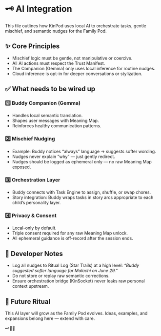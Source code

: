 # 🗝️ AI Integration

This file outlines how KinPod uses local AI to orchestrate tasks, gentle mischief, and semantic nudges for the Family Pod.

## ✨ Core Principles
- Mischief logic must be gentle, not manipulative or coercive.
- All AI actions must respect the Trust Manifest.
- The Companion (Gemma) only uses local inference for routine nudges.
- Cloud inference is opt-in for deeper conversations or stylization.

## ✅ What needs to be wired up

### 1️⃣ Buddy Companion (Gemma)
- Handles local semantic translation.
- Shapes user messages with Meaning Map.
- Reinforces healthy communication patterns.

### 2️⃣ Mischief Nudging
- Example: Buddy notices “always” language → suggests softer wording.
- Nudges never explain “why” — just gently redirect.
- Nudges should be logged as ephemeral only — no raw Meaning Map exposed.

### 3️⃣ Orchestration Layer
- Buddy connects with Task Engine to assign, shuffle, or swap chores.
- Story integration: Buddy wraps tasks in story arcs appropriate to each child’s personality layer.

### 4️⃣ Privacy & Consent
- Local-only by default.
- Triple consent required for any raw Meaning Map unlock.
- All ephemeral guidance is off-record after the session ends.

## 📌 Developer Notes
- Log all nudges to Ritual Log (Star Trails) at a high level: *“Buddy suggested softer language for Malachi on June 29.”*
- Do not store or replay raw semantic corrections.
- Ensure orchestration bridge (KinSocket) never leaks raw personal context upstream.

## 🔮 Future Ritual
This AI layer will grow as the Family Pod evolves. Ideas, examples, and expansions belong here — extend with care.

🗝️🌙✨
